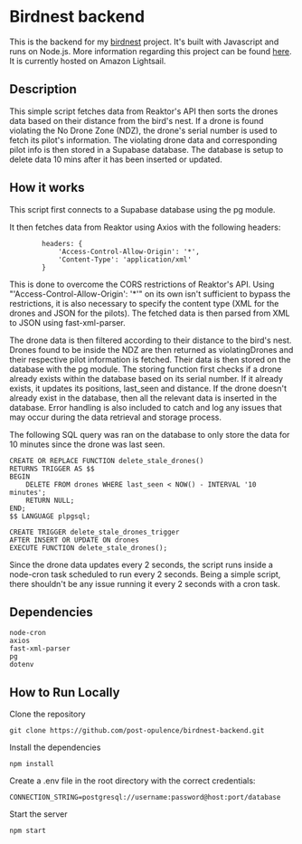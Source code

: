 # Birdnest backend

This is the backend for my [birdnest](https://github.com/post-opulence/birdnest) project. It's built with Javascript and runs on Node.js.
More information regarding this project can be found [here](https://web.archive.org/web/20221220105911/https://assignments.reaktor.com/birdnest/).
It is currently hosted on Amazon Lightsail. 

## Description

This simple script fetches data from Reaktor's API then sorts the drones data based on their distance from the bird's nest. If a drone is found violating the No Drone Zone (NDZ), the drone's serial number is used to fetch its pilot's information. The violating drone data and corresponding pilot info is then stored in a Supabase database. The database is setup to delete data 10 mins after it has been inserted or updated. 

## How it works

This script first connects to a Supabase database using the pg module. 

It then fetches data from Reaktor using Axios with the following headers:

``` 
        headers: {
            'Access-Control-Allow-Origin': '*',
            'Content-Type': 'application/xml'
        }
```

This is done to overcome the CORS restrictions of Reaktor's API. Using "'Access-Control-Allow-Origin': '*'" on its own isn't sufficient to bypass the restrictions, it is also necessary to specify the content type (XML for the drones and JSON for the pilots). The fetched data is then parsed from XML to JSON using fast-xml-parser. 

The drone data is then filtered according to their distance to the bird's nest. Drones found to be inside the NDZ are then returned as violatingDrones and their respective pilot information is fetched. Their data is then stored on the database with the pg module. 
The storing function first checks if a drone already exists within the database based on its serial number. If it already exists, it updates its positions, last_seen and distance. If the drone doesn't already exist in the database, then all the relevant data is inserted in the database. Error handling is also included to catch and log any issues that may occur during the data retrieval and storage process.

The following SQL query was ran on the database to only store the data for 10 minutes since the drone was last seen.  

``` 
CREATE OR REPLACE FUNCTION delete_stale_drones()
RETURNS TRIGGER AS $$
BEGIN
    DELETE FROM drones WHERE last_seen < NOW() - INTERVAL '10 minutes';
    RETURN NULL;
END;
$$ LANGUAGE plpgsql;

CREATE TRIGGER delete_stale_drones_trigger
AFTER INSERT OR UPDATE ON drones
EXECUTE FUNCTION delete_stale_drones();
``` 

Since the drone data updates every 2 seconds, the script runs inside a node-cron task scheduled to run every 2 seconds. Being a simple script, there shouldn't be any issue running it every 2 seconds with a cron task. 

## Dependencies

    node-cron
    axios
    fast-xml-parser
    pg
    dotenv    

## How to Run Locally

Clone the repository

```git clone https://github.com/post-opulence/birdnest-backend.git```

Install the dependencies

```npm install```

Create a .env file in the root directory with the correct credentials:

```CONNECTION_STRING=postgresql://username:password@host:port/database```

Start the server

```npm start```
